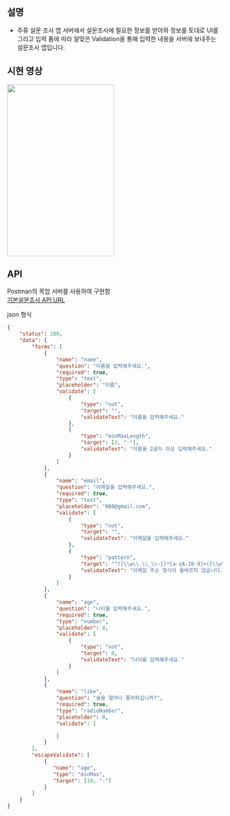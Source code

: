 ## 설명
- 주류 설문 조사 앱
서버에서 설문조사에 필요한 정보를 받아와 정보를 토대로 UI를 그리고 입력 폼에 따라 알맞은 Validation을 통해 입력한 내용을 서버에 보내주는 설문조사 앱입니다.


## 시현 영상
<img src="https://github.com/three523/Subvey_mission/assets/71269216/4dcfb9fb-4b1a-4ffd-a2c8-29795dc01fa4" width="250" height="400"/>



## API
Postman의 목업 서버를 사용하여 구현함   
[기본설문조사 API URL](https://512ab7c7-e29e-4a64-ace6-d1e98a5ce40f.mock.pstmn.io/api/question/common)

json 형식
```json
{
    "status": 200,
    "data": {
        "forms": [
            {
                "name": "name",
                "question": "이름을 입력해주세요.",
                "required": true,
                "type": "text",
                "placeholder": "이름",
                "validate": [
                    {
                        "type": "not",
                        "target": "",
                        "validateText": "이름을 입력해주세요."
                    },
                    {
                        "type": "minMaxLength",
                        "target": [2, "-"],
                        "validateText": "이름을 2글자 이상 입력해주세요."
                    }
                ]
            },
            {
                "name": "email",
                "question": "이메일을 입력해주세요.",
                "required": true,
                "type": "text",
                "placeholder": "000@gmail.com",
                "validate": [
                    {
                        "type": "not",
                        "target": "",
                        "validateText": "이메일을 입력해주세요."
                    },
                    {
                        "type": "pattern",
                        "target": "^([\\w\\.\\_\\-])*[a-zA-Z0-9]+([\\w\\.\\_\\-])*([a-zA-Z0-9])+([\\w\\.\\_\\-])+@([a-zA-Z0-9]+\\.)+[a-zA-Z0-9]{2,8}$",
                        "validateText": "이메일 주소 형식이 올바르지 않습니다."
                    }
                ]
            },
            {
                "name": "age",
                "question": "나이를 입력해주세요.",
                "required": true,
                "type": "number",
                "placeholder": 0,
                "validate": [
                    {
                        "type": "not",
                        "target": 0,
                        "validateText": "나이를 입력해주세요."
                    }
                ]
            },
            {
                "name": "like",
                "question": "술을 얼마나 좋아하십니까?",
                "required": true,
                "type": "radioNumber",
                "placeholder": 0,
                "validate": [

                ]
            }
        ],
        "escapeValidate": [
            {
               "name": "age",
               "type": "minMax",
               "target": [19, "-"]
            }
        ]
    }
}
```

